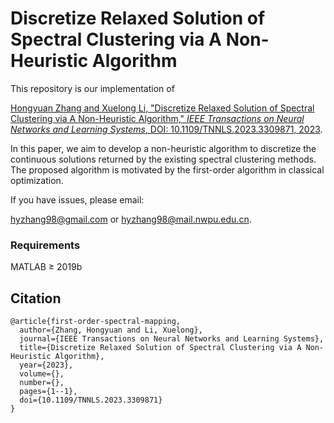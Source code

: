 # Discretize Relaxed Solution of Spectral Clustering via A Non-Heuristic Algorithm


This repository is our implementation of 

[Hongyuan Zhang and Xuelong Li, "Discretize Relaxed Solution of Spectral Clustering via A Non-Heuristic Algorithm," *IEEE Transactions on Neural Networks and Learning Systems*, DOI: 10.1109/TNNLS.2023.3309871, 2023](https://doi.org/10.1109/TNNLS.2023.3309871).



In this paper, we aim to develop a non-heuristic algorithm to discretize the continuous solutions returned by the existing spectral clustering methods. The proposed algorithm is motivated by the first-order algorithm in classical optimization.  



If you have issues, please email:

hyzhang98@gmail.com or hyzhang98@mail.nwpu.edu.cn.

### Requirements 
MATLAB $\geq$ 2019b

## Citation

```
@article{first-order-spectral-mapping,
  author={Zhang, Hongyuan and Li, Xuelong},
  journal={IEEE Transactions on Neural Networks and Learning Systems}, 
  title={Discretize Relaxed Solution of Spectral Clustering via A Non-Heuristic Algorithm}, 
  year={2023},
  volume={},
  number={},
  pages={1--1},
  doi={10.1109/TNNLS.2023.3309871}
}
